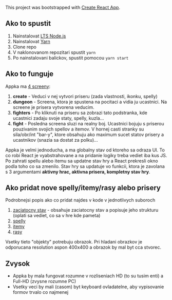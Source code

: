 This project was bootstrapped with [Create React App](https://github.com/facebook/create-react-app).

## Ako to spustit

1. Nainstalovat [LTS Node.js](https://nodejs.org/en/)
2. Nainstalovat [Yarn](https://yarnpkg.com/lang/en/docs/install/#debian-stable)
3. Clone repo
4. V naklonovanom repozitari spustit `yarn`
5. Po nainstalovani balickov, spustit pomocou `yarn start`

## Ako to funguje

Appka ma [4 screeny](https://github.com/Siegrift/rpg-zliechov-2018/blob/master/src/App.js):

1. **create** - Veduci v nej vytvori priseru (zada vlastnosti, ikonku, spelly)
2. **dungeon** - Screena, ktora je spustena na pocitaci a vidia ju ucastnici. Na screene
   je prisera vytvorena veducim.
3. **fighters** - Po kliknuti na priseru sa zobrazi tato podstranka, kde ucastnici zadaju
   svoje staty, spelly, kuzla...
4. **fight** - Posledna screena sluzi na realny boj. Ucastnici bojuju s priserou pouzivanim
   svojich spellov a itemov. V hornej casti stranky su sila/obr/int "bar-y", ktore obsahuju ako
   maximum sucet statov prisery a ucastnikov (snazia sa dostat za polku)...

Appka je velmi jednoducha, a ma globalny stav od ktoreho sa odraza UI. To co robi React je
vyabstrahovane a na pridanie logiky treba vediet iba kus JS. Po zahrati
spellu alebo itemu sa updatne stav hry a React prekresli okno podla toho co sa zmenilo. Stav
hry sa updatuje vo funkcii, ktora je zavolana s 3 argumentami **aktivny hrac, aktivna prisera,
kompletny stav hry**.

## Ako pridat nove spelly/itemy/rasy alebo prisery

Podrobnejsi popis ako co pridat najdes v kode v jednotlivych suboroch

1. [zaciatocny stav](https://github.com/Siegrift/rpg-zliechov-2018/blob/master/src/store/initialState.js) -
   obsahuje zaciatocny stav a popisuje jeho strukturu (oplati sa vediet, co sa v hre kde pameta)
2. [spelly](https://github.com/Siegrift/rpg-zliechov-2018/blob/master/src/spells.js)
3. [itemy](https://github.com/Siegrift/rpg-zliechov-2018/blob/master/src/items.js)
4. [rasy](https://github.com/Siegrift/rpg-zliechov-2018/blob/master/src/units.js)

Vsetky tieto "objekty" potrebuju obrazok. Pri hladani obrazkov je odporucana resolution aspon
400x400 a obrazok by mal byt cca stvorec.

## Zvysok

- Appka by mala fungovat rozumne v rozliseniach HD (to su tusim enti) a Full-HD (zvysne rozumne PC)
- Vsetky veci by mali (casom) byt keyboard ovladatelne, aby vypisovanie formov trvalo co najmenej

